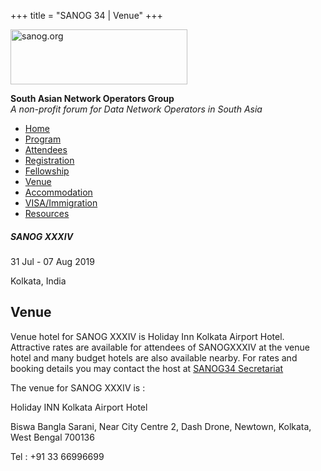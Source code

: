 +++
title = "SANOG 34 | Venue"
+++

[<img src="../images/logo.jpg" width="283" height="88" alt="sanog.org" />](../index.html)

**South Asian Network Operators Group**  
*A non-profit forum for Data Network Operators in South Asia*

-   [Home](index.html)
-   [Program](program.html)
-   [Attendees](attendee.html)
-   [Registration](reg.html)
-   [Fellowship](fellowship.html)
-   [Venue](venue.html)
-   [Accommodation](accomo.html)
-   [VISA/Immigration](visa.html)
-   [Resources](downloads.html)

##### SANOG XXXIV

31 Jul - 07 Aug 2019

Kolkata, India

  
  
  
  
  
  
  

Venue
-----

  

Venue hotel for SANOG XXXIV is Holiday Inn Kolkata Airport Hotel.
Attractive rates are available for attendees of SANOGXXXIV at the venue
hotel and many budget hotels are also available nearby. For rates and
booking details you may contact the host at [SANOG34
Secretariat](mailto:sanog34sec@isockolkata.in)

  

The venue for SANOG XXXIV is :

  

Holiday INN Kolkata Airport Hotel

Biswa Bangla Sarani, Near City Centre 2, Dash Drone, Newtown, Kolkata,
West Bengal 700136

Tel : +91 33 66996699
